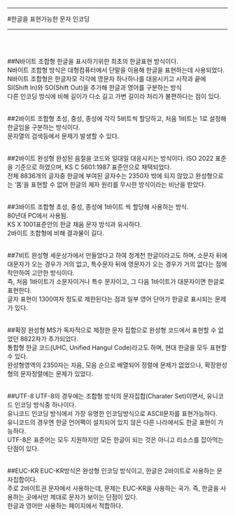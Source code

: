 ___
#한글을 표현가능한 문자 인코딩
___

<br/><br/>

##N바이트 조합형
한글을 표시하기위한 최초의 한글표현 방식이다. <br/>
N바이트 조합형 방식은 대형컴퓨터에서 단말을 이용해 한글을 표현하는데 사용되었다.<br/>
N바이트 조합형은 한글자모 각각에 영문자 하나하나를 대응시키고 시작과 끝에 SI(Shift In)와 SO(Shift Out)을 추가해 한글과 영어를 구분하는 방식<br/>
다른 인코딩 방식에 비해 길이가 다소 길고 가변 길이라 처리가 불편하다는 점이 있다.<br/><br/>


##2바이트 조합형
초성, 중성, 종성에 각각 5비트씩 할당하고, 처음 1비트는 1로 설정해 한글임을 구분하는 방식이다.<br/>
문자열의 검색등에서 문제가 발생할 수 있다.<br/><br/>

##2바이트 완성형
완성된 음절을 코드와 일대일 대응시키는 방식이다. ISO 2022 표준을 기준으로 하였으며, KS C 5601:1987 표준안으로 채택되었다.<br/>
전체 8836개의 글자중 한글에 부여된 글자수는 2350자 밖에 되지 않았고 완성형으로는 ‘똠’을 표현할 수 없어 한글의 제자 원리를 무시한 방식이라는 비난을 받았다.<br/><br/>


##3바이트 조합형
초성, 중성, 종성에 1바이트 씩 할당해 사용하는 방식.<br/>
80년대 PC에서 사용됨.<br/>
KS X 1001표준안의 한글 채움 문자 방식과 유사하다.<br/>
2바이트 조합형에 비해 결과물이 길다.<br/><br/>


##7비트 완성형
세운상가에서 만들었다고 하여 청계천 한글이라고도 하며, 소문자 뒤에 대문자가 오는 경우가 거의 없고, 특수문자 뒤에 영문자가 오는 경우가 거의 없다는 점에 착안하여 고안한 방식이다.<br/>
즉, 처음 1바이트가 소문자이거나 특수 문자이고, 그 다음 1바이트가 대문자이면 한글로 표현한다.<br/>
글자 표현이 1300여자 정도로 제한된다는 점과 일부 영어 단어가 한글로 표시되는 문제가 있다.<br/><br/>


##확장 완성형
MS가 독자적으로 제정한 문자 집합으로 완성형 코드에서 표현할 수 없었던 8822자가 추가되었다.<br/>
통합형 한글 코드(UHC, Unified Hangul Code)라고도 하며, 현대 한글을 모두 표현할 수 있다.<br/>
완성형영역의 2350자는 자음, 모음 순으로 배열되어 정렬에 문제가 없었으나, 확장완성형의 문자정렬에는 문제가 있었다.<br/><br/>

##UTF-8
UTF-8의 경우에는 조합형 방식의 문자집합(Charater Set)이면서, 유니코드 인코딩 방식중 하나이다.<br/>
유니코드 인코딩 방식에서 가장 유명한 인코딩방식으로 ASCII문자를 표현가능하다.<br/>
유니코드의 경우엔 한글 언어팩이 설치되어 있지 않은 다른 나라에서도 한글 표현이 가능하다.<br/>
UTF-8은 표준어는 모두 지원하지만 모든 한글이 되는 것은 아니고 리소스를 잡아먹는 단점이 있다.<br/><br/>

##EUC-KR
EUC-KR방식은 완성형 인코딩 방식이고, 한글은 2바이트로 사용하는 문자집합이다.<br/>
주로 2바이트권 문자에서 사용하는데, 문제는 EUC-KR을 사용하는 국가. 즉, 한글을 사용하는 곳에서만 제대로 문자가 보이는 단점이 있다.<br/>
한글과 영어만 사용하는 페이지에서 적합하다.<br/><br/>




